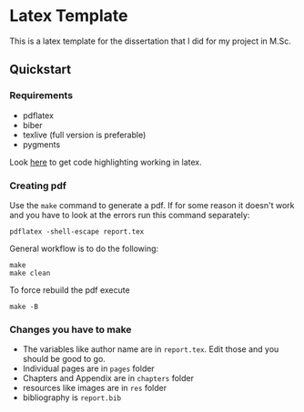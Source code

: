 # Latex Template

This is a latex template for the dissertation that I did for my project in
M.Sc.

## Quickstart

### Requirements

- pdflatex
- biber
- texlive (full version is preferable)
- pygments

Look
[here](https://blog.wizardsoftheweb.pro/syntax-highlighting-in-latex-with-minted/)
to get code highlighting working in latex.

### Creating pdf

Use the `make` command to generate a pdf. If for some reason it doesn't work
and you have to look at the errors run this command separately:

```
pdflatex -shell-escape report.tex
```

General workflow is to do the following:

```
make
make clean
```

To force rebuild the pdf execute

```
make -B
```

### Changes you have to make

- The variables like author name are in `report.tex`. Edit those and you should
be good to go.
- Individual pages are in `pages` folder
- Chapters and Appendix are in `chapters` folder
- resources like images are in `res` folder
- bibliography is `report.bib`
